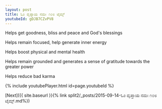 ```yaml
---
layout: post
title: ಓಂ ದೃಪ್ತಾಯ ನಮಃ ೧೦೮ ಟೈಮ್ಸ್
youtubeId: gDJB7CZvPV8
---
```

 
 
Helps get goodness, bliss and peace and God's blessings
 
Helps remain focused, help generate inner energy 
 
Helps boost physical and mental health 
 
Helps remain grounded and generates a sense of gratitude towards the greater power 
 
Helps reduce bad karma
 
 
 
 


{% include youtubePlayer.html id=page.youtubeId %}
 
[Next]({{ site.baseurl }}{% link  split2/_posts/2015-09-14-ಓಂ ದೃಪ್ತಾಯ ನಮಃ ೧೦೮ ಟೈಮ್ಸ್.md%})
 
